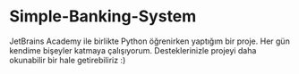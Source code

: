 # Simple-Banking-System
JetBrains Academy ile birlikte Python öğrenirken yaptığım bir proje.
Her gün kendime bişeyler katmaya çalışıyorum. 
Desteklerinizle projeyi daha okunabilir bir hale getirebiliriz :)
